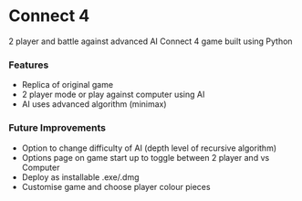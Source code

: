 # Connect 4

2 player and battle against advanced AI Connect 4 game built using Python

### Features

* Replica of original game
* 2 player mode or play against computer using AI
* AI uses advanced algorithm (minimax)

### Future Improvements

* Option to change difficulty of AI (depth level of recursive algorithm)
* Options page on game start up to toggle between 2 player and vs Computer
* Deploy as installable .exe/.dmg
* Customise game and choose player colour pieces
